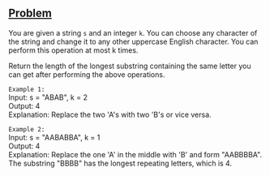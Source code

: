 ## [Problem](https://leetcode.com/problems/longest-repeating-character-replacement/)

You are given a string `s` and an integer `k`. You can choose any character of the string and change it to any other uppercase English character. You can perform this operation at most k times.

Return the length of the longest substring containing the same letter you can get after performing the above operations.

`Example 1:`  
Input: s = "ABAB", k = 2  
Output: 4  
Explanation: Replace the two 'A's with two 'B's or vice versa.

`Example 2:`  
Input: s = "AABABBA", k = 1  
Output: 4  
Explanation: Replace the one 'A' in the middle with 'B' and form "AABBBBA".  
The substring "BBBB" has the longest repeating letters, which is 4.